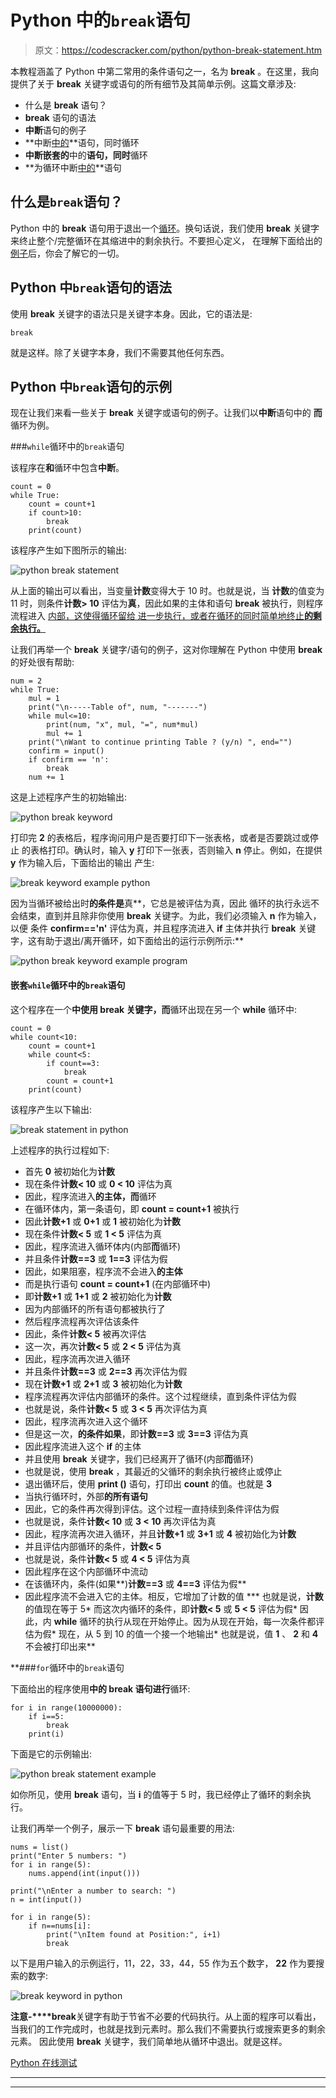 # Python 中的`break`语句

> 原文：<https://codescracker.com/python/python-break-statement.htm>

本教程涵盖了 Python 中第二常用的条件语句之一，名为 **break** 。在这里，我向 提供了关于 **break** 关键字或语句的所有细节及其简单示例。这篇文章涉及:

*   什么是 **break** 语句？
*   **break** 语句的语法
*   **中断**语句的例子
*   **中断[中的](/python/python-while-loop.htm)**语句，同时循环
*   **中断嵌套的**中的**语句，同时**循环
*   **为循环中断[中的](/python/python-for-loop.htm)**语句

## 什么是`break`语句？

Python 中的 **break** 语句用于退出一个[循环](/python/python-loops.htm)。换句话说，我们使用 **break** 关键字来终止整个/完整循环在其缩进中的剩余执行。不要担心定义， 在理解下面给出的[例子](/python/program/index.htm)后，你会了解它的一切。

## Python 中`break`语句的语法

使用 **break** 关键字的语法只是关键字本身。因此，它的语法是:

```
break
```

就是这样。除了关键字本身，我们不需要其他任何东西。

## Python 中`break`语句的示例

现在让我们来看一些关于 **break** 关键字或语句的例子。让我们以**中断**语句中的 **而**循环为例。

###`while`循环中的`break`语句

该程序在**和**循环中包含**中断**。

```
count = 0
while True:
    count = count+1
    if count>10:
        break
    print(count)
```

该程序产生如下图所示的输出:

![python break statement](img/dba4af459664377e21568d10097fa25c.png)

从上面的输出可以看出，当变量**计数**变得大于 10 时。也就是说，当 **计数**的值变为 11 时，则条件**计数> 10** 评估为**真**，因此如果的主体和语句 **break** 被执行，则程序流程进入 [内部，这使得循环留给 进一步执行，或者在循环的同时简单地终止**的剩余执行。**](/python/python-if-else-elif-statements.htm)

让我们再举一个 **break** 关键字/语句的例子，这对你理解在 Python 中使用 **break** 的好处很有帮助:

```
num = 2
while True:
    mul = 1
    print("\n-----Table of", num, "-------")
    while mul<=10:
        print(num, "x", mul, "=", num*mul)
        mul += 1
    print("\nWant to continue printing Table ? (y/n) ", end="")
    confirm = input()
    if confirm == 'n':
        break
    num += 1
```

这是上述程序产生的初始输出:

![python break keyword](img/3986ca03549f2016a8a2f8efee68ca62.png)

打印完 **2** 的表格后，程序询问用户是否要打印下一张表格，或者是否要跳过或停止 的表格打印。确认时，输入 **y** 打印下一张表，否则输入 **n** 停止。例如，在提供 **y** 作为输入后，下面给出的输出 产生:

![break keyword example python](img/e58c16ed9ead428d624fc81fb6c09240.png)

因为当循环被给出时**的条件是**真**，它总是被评估为真，因此 循环的执行永远不会结束，直到并且除非你使用 **break** 关键字。为此，我们必须输入 **n** 作为输入，以便 条件 **confirm=='n'** 评估为真，并且程序流进入 **if** 主体并执行 **break** 关键字，这有助于退出/离开循环，如下面给出的运行示例所示:**

![python break keyword example program](img/e5661be9ab14f8a5ec9c37c7bb6a9163.png)

#### 嵌套`while`循环中的`break`语句

这个程序在一个**中使用 **break** 关键字，而**循环出现在另一个 **while** 循环中:

```
count = 0
while count<10:
    count = count+1
    while count<5:
        if count==3:
            break
        count = count+1
    print(count)
```

该程序产生以下输出:

![break statement in python](img/46d626a95b755b4e591a5c7c9f012d02.png)

上述程序的执行过程如下:

*   首先 **0** 被初始化为**计数**
*   现在条件**计数< 10** 或 **0 < 10** 评估为真
*   因此，程序流进入**的主体，而**循环
*   在循环体内，第一条语句，即 **count = count+1** 被执行
*   因此**计数+1** 或 **0+1** 或 **1** 被初始化为**计数**
*   现在条件**计数< 5** 或 **1 < 5** 评估为真
*   因此，程序流进入循环体内(内部**而**循环)
*   并且条件**计数==3** 或 **1==3** 评估为假
*   因此，如果阻塞，程序流不会进入**的主体**
*   而是执行语句 **count = count+1** (在内部循环中)
*   即**计数+1** 或 **1+1** 或 **2** 被初始化为**计数**
*   因为内部循环的所有语句都被执行了
*   然后程序流程再次评估该条件
*   因此，条件**计数< 5** 被再次评估
*   这一次，再次**计数< 5** 或 **2 < 5** 评估为真
*   因此，程序流再次进入循环
*   并且条件**计数==3** 或 **2==3** 再次评估为假
*   现在**计数+1** 或 **2+1** 或 **3** 被初始化为**计数**
*   程序流程再次评估内部循环的条件。这个过程继续，直到条件评估为假
*   也就是说，条件**计数< 5** 或 **3 < 5** 再次评估为真
*   因此，程序流再次进入这个循环
*   但是这一次，**的条件如果**，即**计数==3** 或 **3==3** 评估为真
*   因此程序流进入这个 **if** 的主体
*   并且使用 **break** 关键字，我们已经离开了循环(内部**而**循环)
*   也就是说，使用 **break** ，其最近的父循环的剩余执行被终止或停止
*   退出循环后，使用 **print ()** 语句，打印出 **count** 的值。也就是 **3**
*   当执行循环时，外部**的所有语句**
*   因此，它的条件再次得到评估。这个过程一直持续到条件评估为假
*   也就是说，条件**计数< 10** 或 **3 < 10** 再次评估为真
*   因此，程序流再次进入循环，并且**计数+1** 或 **3+1** 或 **4** 被初始化为**计数**
*   并且评估内部循环的条件，**计数< 5**
*   也就是说，条件**计数< 5** 或 **4 < 5** 评估为真
*   因此程序在这个内部循环中流动
*   在该循环内，条件(如果**)**计数==3** 或 **4==3** 评估为假**
*   因此程序流不会进入它的主体。相反，它增加了计数的值
***   也就是说，**计数**的值现在等于 5*   而这次内循环的条件，即**计数< 5** 或 **5 < 5** 评估为假*   因此，内 **while** 循环的执行从现在开始停止。因为从现在开始，每一次条件都评估为假*   现在，从 5 到 10 的值一个接一个地输出*   也就是说，值 **1** 、 **2** 和 **4** 不会被打印出来**

 **###`for`循环中的`break`语句

下面给出的程序使用**中的 **break** 语句进行**循环:

```
for i in range(10000000):
    if i==5:
        break
    print(i)
```

下面是它的示例输出:

![python break statement example](img/4e2936674e2b1135d89f8797b17aaec1.png)

如你所见，使用 **break** 语句，当 **i** 的值等于 5 时，我已经停止了循环的剩余执行。

让我们再举一个例子，展示一下 **break** 语句最重要的用法:

```
nums = list()
print("Enter 5 numbers: ")
for i in range(5):
    nums.append(int(input()))

print("\nEnter a number to search: ")
n = int(input())

for i in range(5):
    if n==nums[i]:
        print("\nItem found at Position:", i+1)
        break
```

以下是用户输入的示例运行，11，22，33，44，55 作为五个数字， **22** 作为要搜索的数字:

![break keyword in python](img/122ed37afca99d545a7343fd66722443.png)

**注意-****break**关键字有助于节省不必要的代码执行。从上面的程序可以看出，当我们的工作完成时，也就是找到元素时。那么我们不需要执行或搜索更多的剩余元素。 因此使用 **break** 关键字，我们简单地从循环中退出。就是这样。

[Python 在线测试](/exam/showtest.php?subid=10)

* * *

* * ***